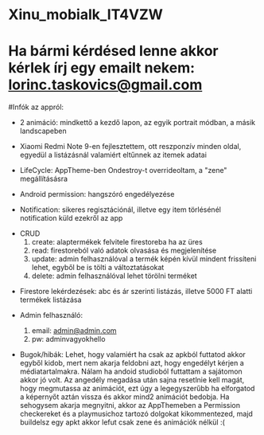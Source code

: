 # Xinu_mobialk_IT4VZW

# Ha bármi kérdésed lenne akkor kérlek írj egy emailt nekem: lorinc.taskovics@gmail.com

#Infók az appról:

- 2 animáció: mindkettő a kezdő lapon, az egyik portrait módban, a másik landscapeben

- Xiaomi Redmi Note 9-en fejlesztettem, ott reszponzív minden oldal, egyedül a listázásnál valamiért eltűnnek az itemek adatai

- LifeCycle: AppTheme-ben Ondestroy-t overrideoltam, a "zene" megállításásra

- Android permission: hangszóró engedélyezése

- Notification: sikeres regisztációnál, illetve egy item törlésénél notification küld ezekről az app

* CRUD
    1. create: alaptermékek felvitele firestoreba ha az üres
    2. read: firestoreból való adatok olvasása és megjelenítése
    3. update: admin felhasználóval a termék képén kívül mindent frissíteni lehet, egyből be is tölti a változtatásokat
    4. delete: admin felhasználóval lehet törölni terméket

- Firestore lekérdezések: abc és ár szerinti listázás, illetve 5000 FT alatti termékek listázása
- Admin felhasználó: 
    1. email: admin@admin.com
    2. pw: adminvagyokhello

- Bugok/hibák: Lehet, hogy valamiért ha csak az apkból futtatod akkor egyből kidob, mert nem akarja feldobni azt, hogy engedélyt kérjen a médiatartalmakra. Nálam ha andoid studioból futtattam a sajátomon akkor jó volt. Az angedély megadása után sajna resetlnie kell magát, hogy megmutassa az animációt, ezt úgy a legegyszerűbb ha elforgatod a képernyőt aztán vissza és akkor mind2 animációt bedobja. Ha sehogysem akarja megnyitni, akkor az AppThemeben a Permission checkereket és a playmusichoz tartozó dolgokat kikommentezed, majd buildelsz egy apkt akkor lefut csak zene és animációk nélkül :( 
       

